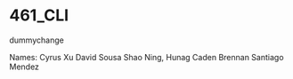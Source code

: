 # 461_CLI

dummychange

Names:
Cyrus Xu
David Sousa
Shao Ning, Hunag
Caden Brennan
Santiago Mendez



